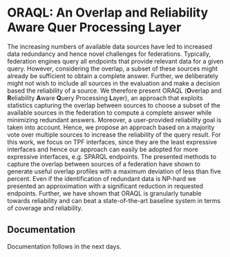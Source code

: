# ORAQL:  An Overlap and Reliability Aware Quer Processing Layer

The increasing numbers of available data sources have led to increased data redundancy and hence novel challenges for federations. Typically, federation engines query all endpoints that provide relevant data for a given query. However, considering the overlap, a subset of these sources might already be sufficient to obtain a complete answer. Further, we deliberately might not wish to include all sources in the evaluation and make a decision based the reliability of a source. We therefore present ORAQL (**O**verlap and **R**eliability **A**ware **Q**uery Processing **L**ayer), an approach that exploits statistics capturing the overlap between sources to choose a subset of the available sources in the federation to compute a complete answer while minimizing redundant answers. Moreover, a user-provided reliability goal is taken into account. Hence, we propose an approach based on a majority vote over multiple sources to increase the reliability of the query result. For this work, we focus on TPF interfaces, since they are the least expressive interfaces and hence our approach can easily be adopted for more expressive interfaces, e.g. SPARQL endpoints. The presented methods to capture the overlap between sources of a federation have shown to generate useful overlap profiles with a maximum deviation of less than five percent. Even if the identification of redundant data is NP-hard we presented an approximation with a significant reduction in requested endpoints. Further, we have shown that ORAQL is granularly tunable towards reliability and can beat a state-of-the-art baseline system in terms of coverage and reliability.

## Documentation
Documentation follows in the next days.
